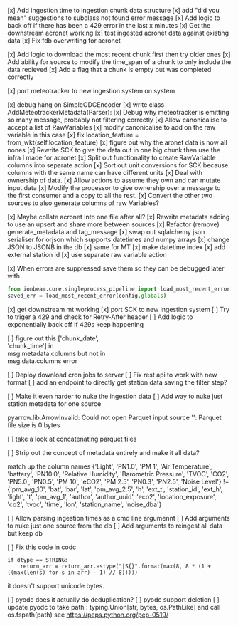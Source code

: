 [x] Add ingestion time to ingestion chunk data structure
[x] add "did you mean" suggestions to subclass not found error message
[x] Add logic to back off if there has been a 429 error in the last x minutes
[x] Get the downstream acronet working
[x] test ingested acronet data against existing data 
[x] Fix fdb overwriting for acronet

[x] Add logic to download the most recent chunk first then try older ones 
[x] Add ability for source to modify the time_span of a chunk to only include the data recieved
[x] Add a flag that a chunk is empty but was completed correctly

[x] port meteotracker to new ingestion system
on system

[x] debug hang on SimpleODCEncoder 
[x] write class AddMeteotrackerMetadata(Parser):
[x] Debug why meteotracker is emitting so many message, probably not filtering correctly
[x] Allow canonicalise to accept a list of RawVariables
[x] modify canonicalise to add on the raw variable in this case
[x] fix location_feature = from_wkt(self.location_feature)
[x] figure out why the aronet data is now all nones
[x] Rewrite SCK to give the data out in one big chunk then use the infra I made for acronet
[x] Split out functionality to create RawVariable columns into separate action
[x] Sort out unit conversions for SCK because columns with the same name can have different units
[x] Deal with ownership of data. 
    [x] Allow actions to assume they own and can mutate input data
    [x] Modify the processor to give ownership over a message to the first consumer and a copy to all the rest.
[x] Convert the other two sources to also generate columns of raw Variables?

[x] Maybe collate acronet into one file after all?
[x] Rewrite metadata adding to use an upsert and share more between sources
[x] Refactor (remove) generate_metadata and tag_message
[x] swap out sqlalchemy json serialiser for orjson which supports datetimes and numpy arrays
[x] change JSON to JSONB in the db
[x] same for MT 
    [x] make datetime index
    [x] add external station id
    [x] use separate raw variable action

[x] When errors are suppressed save them so they can be debugged later with
```python
from ionbeam.core.singleprocess_pipeline import load_most_recent_error
saved_err = load_most_recent_error(config.globals)
```

[x] get downstream mt working
[x] port SCK to new ingestion system
    [ ] Try to triger a 429 and check for Retry-After header
    [ ] Add logic to exponentially back off if 429s keep happening


[ ]  figure out this ['chunk_date',                                   
                    'chunk_time'] in                                                
                    msg.metadata.columns but not in                                 
                    msg.data.columns   error

[ ] Deploy download cron jobs to server
[ ] Fix rest api to work with new format
    [ ] add an endpoint to directly get station data saving the filter step?

[ ] Make it even harder to nuke the ingestion data
[ ] Add way to nuke just station metadata for one source


pyarrow.lib.ArrowInvalid: Could not open Parquet input source '<Buffer>': Parquet file size is 0 bytes

[ ] take a look at concatenating parquet files




[ ] Strip out the concept of metadata entirely and make it all data?

match up the column names
{'Light', 'PN1.0', 'PM 1', 'Air Temperature', 'battery', 'PN10.0', 'Relative Humidity', 'Barometric Pressure', 'TVOC', 'CO2', 'PN5.0', 'PN0.5', 'PM 10', 'eCO2', 'PM 2.5', 'PN0.3', 'PN2.5', 'Noise Level'} != {'pm_avg_10', 'bat', 'bar', 'lat', 'pm_avg_2.5', 'h', 'ext_t', 'station_id', 'ext_h', 'light', 't', 'pm_avg_1', 'author', 'author_uuid', 'eco2', 'location_exposure', 'co2', 'tvoc', 'time', 'lon', 'station_name', 'noise_dba'}





[ ] Allow parsing ingestion times as a cmd line argumennt
[ ] Add arguments to nuke just one source from the db
[ ] Add arguments to reingest all data but keep db



[ ] Fix this code in codc 
```
if dtype == STRING:
    return_arr = return_arr.astype("|S{}".format(max(8, 8 * (1 + ((max(len(s) for s in arr) - 1) // 8)))))
```
it doesn't support unicode bytes.


[ ] pyodc does it actually do deduplication?
[ ] pyodc support deletion
[ ] update pyodc to take path : typing.Union[str, bytes, os.PathLike] and call os.fspath(path) see https://peps.python.org/pep-0519/